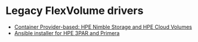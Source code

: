 # Legacy FlexVolume drivers

* [Container Provider-based: HPE Nimble Storage and HPE Cloud Volumes](container_provider/index.md)
* [Ansible installer for HPE 3PAR and Primera](hpe_3par_primera_installer/index.md)
